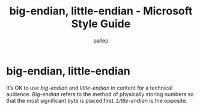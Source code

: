 ﻿---
title: big-endian, little-endian - Microsoft Style Guide
author: pallep
ms.author: pallep
ms.date: 01/19/2018
ms.topic: article
ms.prod: non-product-specific
---

# big-endian, little-endian

It’s OK to use *big-endian* and *little-endian* in content for a technical audience. *Big-endian* refers to the method of physically storing numbers so that the most significant byte is placed first. *Little-endian* is the opposite.
